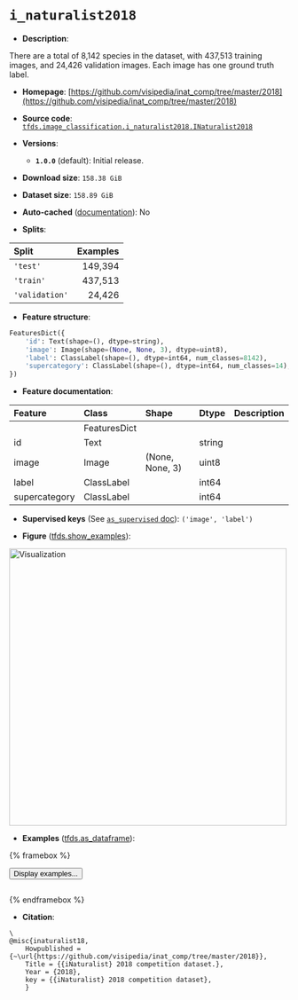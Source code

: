 <div itemscope itemtype="http://schema.org/Dataset">
  <div itemscope itemprop="includedInDataCatalog" itemtype="http://schema.org/DataCatalog">
    <meta itemprop="name" content="TensorFlow Datasets" />
  </div>
  <meta itemprop="name" content="i_naturalist2018" />
  <meta itemprop="description" content="There are a total of 8,142 species in the dataset, with 437,513 training images,&#10;and 24,426 validation images. Each image has one ground truth label.&#10;&#10;To use this dataset:&#10;&#10;```python&#10;import tensorflow_datasets as tfds&#10;&#10;ds = tfds.load(&#x27;i_naturalist2018&#x27;, split=&#x27;train&#x27;)&#10;for ex in ds.take(4):&#10;  print(ex)&#10;```&#10;&#10;See [the guide](https://www.tensorflow.org/datasets/overview) for more&#10;informations on [tensorflow_datasets](https://www.tensorflow.org/datasets).&#10;&#10;&lt;img src=&quot;https://storage.googleapis.com/tfds-data/visualization/fig/i_naturalist2018-1.0.0.png&quot; alt=&quot;Visualization&quot; width=&quot;500px&quot;&gt;&#10;&#10;" />
  <meta itemprop="url" content="https://www.tensorflow.org/datasets/catalog/i_naturalist2018" />
  <meta itemprop="sameAs" content="https://github.com/visipedia/inat_comp/tree/master/2018" />
  <meta itemprop="citation" content="\&#10;@misc{inaturalist18,&#10;    Howpublished = {~\url{https://github.com/visipedia/inat_comp/tree/master/2018}},&#10;    Title = {{iNaturalist} 2018 competition dataset.},&#10;    Year = {2018},&#10;    key = {{iNaturalist} 2018 competition dataset},&#10;    }" />
</div>

# `i_naturalist2018`


*   **Description**:

There are a total of 8,142 species in the dataset, with 437,513 training images,
and 24,426 validation images. Each image has one ground truth label.

*   **Homepage**:
    [https://github.com/visipedia/inat_comp/tree/master/2018](https://github.com/visipedia/inat_comp/tree/master/2018)

*   **Source code**:
    [`tfds.image_classification.i_naturalist2018.INaturalist2018`](https://github.com/tensorflow/datasets/tree/master/tensorflow_datasets/image_classification/i_naturalist2018/i_naturalist2018.py)

*   **Versions**:

    *   **`1.0.0`** (default): Initial release.

*   **Download size**: `158.38 GiB`

*   **Dataset size**: `158.89 GiB`

*   **Auto-cached**
    ([documentation](https://www.tensorflow.org/datasets/performances#auto-caching)):
    No

*   **Splits**:

Split          | Examples
:------------- | -------:
`'test'`       | 149,394
`'train'`      | 437,513
`'validation'` | 24,426

*   **Feature structure**:

```python
FeaturesDict({
    'id': Text(shape=(), dtype=string),
    'image': Image(shape=(None, None, 3), dtype=uint8),
    'label': ClassLabel(shape=(), dtype=int64, num_classes=8142),
    'supercategory': ClassLabel(shape=(), dtype=int64, num_classes=14),
})
```

*   **Feature documentation**:

Feature       | Class        | Shape           | Dtype  | Description
:------------ | :----------- | :-------------- | :----- | :----------
              | FeaturesDict |                 |        |
id            | Text         |                 | string |
image         | Image        | (None, None, 3) | uint8  |
label         | ClassLabel   |                 | int64  |
supercategory | ClassLabel   |                 | int64  |

*   **Supervised keys** (See
    [`as_supervised` doc](https://www.tensorflow.org/datasets/api_docs/python/tfds/load#args)):
    `('image', 'label')`

*   **Figure**
    ([tfds.show_examples](https://www.tensorflow.org/datasets/api_docs/python/tfds/visualization/show_examples)):

<img src="https://storage.googleapis.com/tfds-data/visualization/fig/i_naturalist2018-1.0.0.png" alt="Visualization" width="500px">

*   **Examples**
    ([tfds.as_dataframe](https://www.tensorflow.org/datasets/api_docs/python/tfds/as_dataframe)):

<!-- mdformat off(HTML should not be auto-formatted) -->

{% framebox %}

<button id="displaydataframe">Display examples...</button>
<div id="dataframecontent" style="overflow-x:auto"></div>
<script>
const url = "https://storage.googleapis.com/tfds-data/visualization/dataframe/i_naturalist2018-1.0.0.html";
const dataButton = document.getElementById('displaydataframe');
dataButton.addEventListener('click', async () => {
  // Disable the button after clicking (dataframe loaded only once).
  dataButton.disabled = true;

  const contentPane = document.getElementById('dataframecontent');
  try {
    const response = await fetch(url);
    // Error response codes don't throw an error, so force an error to show
    // the error message.
    if (!response.ok) throw Error(response.statusText);

    const data = await response.text();
    contentPane.innerHTML = data;
  } catch (e) {
    contentPane.innerHTML =
        'Error loading examples. If the error persist, please open '
        + 'a new issue.';
  }
});
</script>

{% endframebox %}

<!-- mdformat on -->

*   **Citation**:

```
\
@misc{inaturalist18,
    Howpublished = {~\url{https://github.com/visipedia/inat_comp/tree/master/2018}},
    Title = {{iNaturalist} 2018 competition dataset.},
    Year = {2018},
    key = {{iNaturalist} 2018 competition dataset},
    }
```

